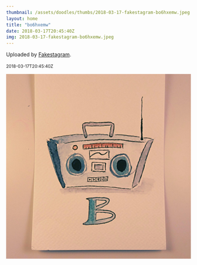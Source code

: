 ```yaml
---
thumbnail: /assets/doodles/thumbs/2018-03-17-fakestagram-bo6hxemw.jpeg
layout: home
title: "bo6hxemw"
date: 2018-03-17T20:45:40Z
img: 2018-03-17-fakestagram-bo6hxemw.jpeg
---
```


Uploaded by [Fakestagram](https://github.com/opyate/fakestagram).

<small>2018-03-17T20:45:40Z</small>

![Uploaded by Fakestagram](2018-03-17-fakestagram-bo6hxemw.jpeg)
